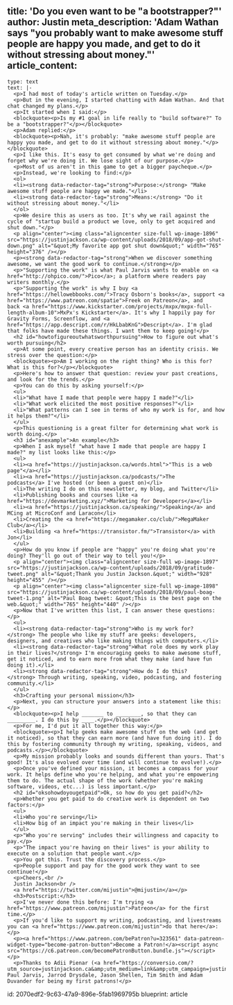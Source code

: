 title: 'Do you even want to be "a bootstrapper?"'
author: Justin
meta_description: 'Adam Wathan says "you probably want to make awesome stuff people are happy you made, and get to do it without stressing about money."'
article_content:
  -
    type: text
    text: |-
      <p>I had most of today's article written on Tuesday.</p>
      <p>But in the evening, I started chatting with Adam Wathan. And that chat changed my plans.</p>
      <p>It started when I said:</p>
      <blockquote><p>Is my #1 goal in life really to "build software?" To be a "bootstrapper?"</p></blockquote>
      <p>Adam replied:</p>
      <blockquote><p>Nah, it's probably: "make awesome stuff people are happy you made, and get to do it without stressing about money."</p></blockquote>
      <p>I like this. It's easy to get consumed by what we're doing and forget why we're doing it. We lose sight of our purpose.</p>
      <p>Most of us aren't in this game to get a bigger paycheque.</p>
      <p>Instead, we're looking to find:</p>
      <ol>
      <li><strong data-redactor-tag="strong">Purpose:</strong> "Make awesome stuff people are happy we made."</li>
      <li><strong data-redactor-tag="strong">Means:</strong> "Do it without stressing about money."</li>
      </ol>
      <p>We desire this as users as too. It's why we rail against the cycle of "startup build a product we love, only to get acquired and shut down."</p>
      <p align="center"><img class="aligncenter size-full wp-image-1896" src="https://justinjackson.ca/wp-content/uploads/2018/09/app-got-shut-down.png" alt="&quot;My favorite app got shut down&quot;" width="765" height="376" /></p>
      <p><strong data-redactor-tag="strong">When we discover something awesome, we want the good work to continue.</strong></p>
      <p>"Supporting the work" is what Paul Jarvis wants to enable on <a href="http://ohpico.com/">Pico</a>; a platform where readers pay writers monthly.</p>
      <p>"Supporting the work" is why I buy <a href="https://hellowebbooks.com/">Tracy Osborn's books</a>, support <a href="https://www.patreon.com/spatie">Freek on Patreon</a>, and back <a href="https://www.kickstarter.com/projects/mxpx/mxpx-full-length-album-10">MxPx's Kickstarter</a>. It's why I happily pay for Gravity Forms, Screenflow, and <a href="https://app.descript.com/r/HkLbabKnG">Descript</a>. I'm glad that folks have made these things. I want them to keep going!</p>
      <h2 id="howtofigureoutwhatsworthpursuing">How to figure out what's worth pursuing</h2>
      <p>At some point, every creative person has an identity crisis. We stress over the question:</p>
      <blockquote><p>Am I working on the right thing? Who is this for? What is this for?</p></blockquote>
      <p>Here's how to answer that question: review your past creations, and look for the trends.</p>
      <p>You can do this by asking yourself:</p>
      <ul>
      <li>"What have I made that people were happy I made?"</li>
      <li>"What work elicited the most positive responses?"</li>
      <li>"What patterns can I see in terms of who my work is for, and how it helps them?"</li>
      </ul>
      <p>This questioning is a great filter for determining what work is worth doing.</p>
      <h3 id="anexample">An example</h3>
      <p>When I ask myself "what have I made that people are happy I made?" my list looks like this:</p>
      <ul>
      <li><a href="https://justinjackson.ca/words.html">"This is a web page"</a></li>
      <li><a href="https://justinjackson.ca/podcasts/">The podcasts</a> I've hosted (or been a guest on)</li>
      <li>The writing I do on this newsletter, my blog, and Twitter</li>
      <li>Publishing books and courses like <a href="https://devmarketing.xyz/">Marketing for Developers</a></li>
      <li><a href="https://justinjackson.ca/speaking/">Speaking</a> and MCing at MicroConf and Laracon</li>
      <li>Creating the <a href="https://megamaker.co/club/">MegaMaker Club</a></li>
      <li>Building <a href="https://transistor.fm/">Transistor</a> with Jon</li>
      </ul>
      <p>How do you know if people are "happy" you're doing what you're doing? They'll go out of their way to tell you!</p>
      <p align="center"><img class="aligncenter size-full wp-image-1897" src="https://justinjackson.ca/wp-content/uploads/2018/09/gratitude-tweet.png" alt="&quot;Thank you Justin Jackson.&quot;" width="928" height="455" /></p>
      <p align="center"><img class="aligncenter size-full wp-image-1898" src="https://justinjackson.ca/wp-content/uploads/2018/09/paul-boag-tweet-1.png" alt="Paul Boag tweet: &quot;This is the best page on the web.&quot;" width="765" height="440" /></p>
      <p>Now that I've written this list, I can answer these questions:</p>
      <ul>
      <li><strong data-redactor-tag="strong">Who is my work for?</strong> The people who like my stuff are geeks: developers, designers, and creatives who like making things with computers.</li>
      <li><strong data-redactor-tag="strong">What role does my work play in their lives?</strong> I'm encouraging geeks to make awesome stuff, get it noticed, and to earn more from what they make (and have fun doing it).</li>
      <li><strong data-redactor-tag="strong">How do I do this?</strong> Through writing, speaking, video, podcasting, and fostering community.</li>
      </ul>
      <h3>Crafting your personal mission</h3>
      <p>Next, you can structure your answers into a statement like this:</p>
      <blockquote><p>I help _______ to ________, so that they can _________. I do this by ____.</p></blockquote>
      <p>For me, I'd put it all together this way:</p>
      <blockquote><p>I help geeks make awesome stuff on the web (and get it noticed), so that they can earn more (and have fun doing it). I do this by fostering community through my writing, speaking, videos, and podcasts.</p></blockquote>
      <p>My mission probably looks and sounds different than yours. That's good! It's also evolved over time (and will continue to evolve!).</p>
      <p>Once you've defined your mission, it becomes a compass for your work. It helps define who you're helping, and what you're empowering them to do. The actual shape of the work (whether you're making software, videos, etc...) is less important.</p>
      <h2 id="oksohowdoyougetpaid">Ok, so how do you get paid?</h2>
      <p>Whether you get paid to do creative work is dependent on two factors:</p>
      <ul>
      <li>Who you're serving</li>
      <li>How big of an impact you're making in their lives</li>
      </ul>
      <p>"Who you're serving" includes their willingness and capacity to pay.</p>
      <p>"The impact you're having on their lives" is your ability to execute on a solution that people want.</p>
      <p>You got this. Trust the discovery process.</p>
      <p>People support and pay for the good work they want to see continue!</p>
      <p>Cheers,<br />
      Justin Jackson<br />
      <a href="https://twitter.com/mijustin">@mijustin</a></p>
      <h3>Postscript:</h3>
      <p>I've never done this before: I'm trying <a href="https://www.patreon.com/mijustin">Patreon</a> for the first time.</p>
      <p>If you'd like to support my writing, podcasting, and livestreams you can <a href="https://www.patreon.com/mijustin">do that here</a>:</p>
      <p><a href="https://www.patreon.com/bePatron?u=323561" data-patreon-widget-type="become-patron-button">Become a Patron!</a><script async src="https://c6.patreon.com/becomePatronButton.bundle.js"></script></p>
      <p>Thanks to Adii Pienar (<a href="https://conversio.com/?utm_source=justinjackson.ca&amp;utm_medium=link&amp;utm_campaign=justinpatreon">Conversio</a>), Paul Jarvis, Jarrod Drysdale, Jason Shellen, Tim Smith and Adam Duvander for being my first patrons!</p>
id: 2070edf2-9c63-47a9-896e-5fab1969795b
blueprint: article
